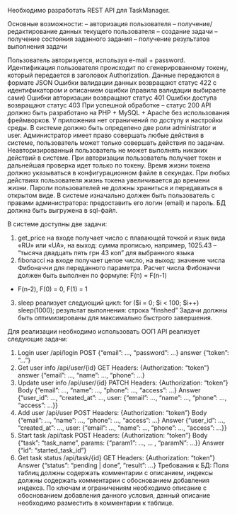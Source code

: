 Необходимо разработать REST API для TaskManager.

Основные возможности:
– авторизация пользователя
– получение/редактирование данных текущего пользователя
– создание задачи
– получение состояния заданного задания
– получение результатов выполнения задачи

Пользователь авторизуется, используя e-mail + password. Идентификация пользователя
происходит по сгенерированному токену, который передается в заголовок Authorization.
Данные передаются в формате JSON
Ошибки валидации данных возвращают статус 422 с идентификатором и описанием ошибки
(правила валидации выбираете сами)
Ошибки авторизации возвращают статус 401
Ошибки доступа возвращают статус 403
При успешной обработке – статус 200
API должно быть разработано на PHP + MySQL + Apache без использования фреймворков. У
приложения нет ограничений по доступу и настройки среды.
В системе должно быть определено две роли administrator и user.
Администратор имеет право совершать любые действия в системе, пользователь может
только совершать действия по задачам. Неавторизированный пользователь не может
выполнять никаких действий в системе.
При авторизации пользователь получает токен и дальнейшая проверка идет только по токену.
Время жизни токена должно указываться в конфигурационном файле в секундах. При любых
действиях пользователя жизнь токена увеличивается до времени жизни.
Пароли пользователей не должны храниться и передаваться в открытом виде.
В системе изначально должен быть пользователь с правами администратора: предоставить
его логин (email) и пароль.
БД должна быть выгружена в sql-файл.

В системе доступны две задачи:
1. get_price
на входе получает число с плавающей точкой и язык вида «RU» или «UA», на выход:
сумма прописью, например, 1025.43 – “тысяча двадцать пять грн 43 коп” для выбранного
языка
2. fibonacci
на входе получает целое число, на выход: значение числа Фибоначчи для переданного
параметра. Расчет числа Фибоначчи должен быть выполнен по формуле: F(n) = F(n-1)
+ F(n-2), F(0) = 0, F(1) = 1
3. sleep
реализует следующий цикл:
for ($i = 0; $i < 100; $i++) sleep(1000);
результат выполнения: строка “finshed”
Задачи должны быть оптимизированы для максимально быстрого завершения.

Для реализации необходимо использовать ООП
API реализует следующие задачи:
1. Login user
/api/login
POST
{“email”: ..., “password”: ...}
answer
{“token”: “...”}
2. Get user info
/api/user/{id}
GET
Headers: {Authorization: “token”}
answer
{“email”: …, “name”: …, “phone”: …}
3. Update user info
/api/user/{id}
PATCH
Headers: {Authorization: “token”}
Body
{“email”: …, “name”: …, “phone”: …, “access”: …}
Answer
{“user_id”: …, “created_at”: …, user: {“email”: …, “name”: …, “phone”:
…, “access”: …}}
4. Add user
/api/user
POST
Headers: {Authorization: “token”}
Body
{“email”: …, “name”: …, “phone”: …, “access”: …}
Answer
{“user_id”: …, “created_at”: …, user: {“email”: …, “name”: …, “phone”:
…, “access”: …}}
5. Start task
/api/task
POST
Headers: {Authorization: “token”}
Body
{“task”: “task_name”, params: {“param1”: …, … , “paramN”: ...}}
Answer
{“id”: “started_task_id”}
6. Get task status
/api/task/{id}
GET
Headers: {Authorization: “token”}
Answer
{“status”: “pending | done”, “result”: ...}
Требования к БД: Поля таблиц должны содержать комментарии с описанием, индексы
должны содержать комментарии с обоснованием добавления индекса. По ключам и
ограничениям необходимо описание с обоснованием добавления данного условия, данный
описание необходимо разместить в комментарии к таблице.
